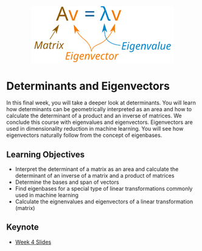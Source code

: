 <div align="center">

<img src="../images/eigenvalue.svg" width="375" alt="Linear Algebra for ML">

</div>

# Determinants and Eigenvectors

In this final week, you will take a deeper look at determinants. You will learn how determinants can be geometrically interpreted as an area and how to calculate the determinant of a product and an inverse of matrices. We conclude this course with eigenvalues and eigenvectors. Eigenvectors are used in dimensionality reduction in machine learning. You will see how eigenvectors naturally follow from the concept of eigenbases.

## Learning Objectives

- Interpret the determinant of a matrix as an area and calculate the determinant of an inverse of a matrix and a product of matrices
- Determine the bases and span of vectors
- Find eigenbases for a special type of linear transformations commonly used in machine learning
- Calculate the eignenvalues and eigenvectors of a linear transformation (matrix)

## Keynote

- [Week 4 Slides](./slides/Week4-Linear-Algebra-Keynote.pdf)
